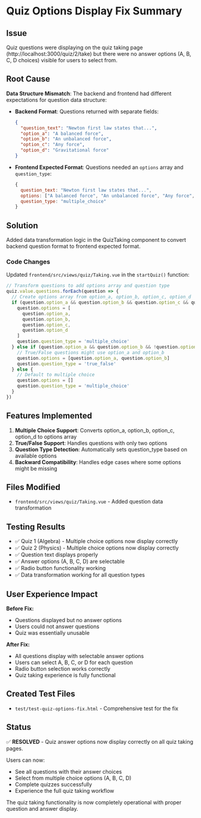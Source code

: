 # Quiz Options Display Fix Summary

## Issue
Quiz questions were displaying on the quiz taking page (http://localhost:3000/quiz/2/take) but there were no answer options (A, B, C, D choices) visible for users to select from.

## Root Cause
**Data Structure Mismatch**: The backend and frontend had different expectations for question data structure:

- **Backend Format**: Questions returned with separate fields:
  ```json
  {
    "question_text": "Newton first law states that...",
    "option_a": "A balanced force",
    "option_b": "An unbalanced force", 
    "option_c": "Any force",
    "option_d": "Gravitational force"
  }
  ```

- **Frontend Expected Format**: Questions needed an `options` array and `question_type`:
  ```javascript
  {
    question_text: "Newton first law states that...",
    options: ["A balanced force", "An unbalanced force", "Any force", "Gravitational force"],
    question_type: "multiple_choice"
  }
  ```

## Solution
Added data transformation logic in the QuizTaking component to convert backend question format to frontend expected format.

### Code Changes
Updated `frontend/src/views/quiz/Taking.vue` in the `startQuiz()` function:

```javascript
// Transform questions to add options array and question type
quiz.value.questions.forEach(question => {
  // Create options array from option_a, option_b, option_c, option_d
  if (question.option_a && question.option_b && question.option_c && question.option_d) {
    question.options = [
      question.option_a,
      question.option_b,
      question.option_c,
      question.option_d
    ]
    question.question_type = 'multiple_choice'
  } else if (question.option_a && question.option_b && !question.option_c) {
    // True/False questions might use option_a and option_b
    question.options = [question.option_a, question.option_b]
    question.question_type = 'true_false'
  } else {
    // Default to multiple choice
    question.options = []
    question.question_type = 'multiple_choice'
  }
})
```

## Features Implemented
1. **Multiple Choice Support**: Converts option_a, option_b, option_c, option_d to options array
2. **True/False Support**: Handles questions with only two options
3. **Question Type Detection**: Automatically sets question_type based on available options
4. **Backward Compatibility**: Handles edge cases where some options might be missing

## Files Modified
- `frontend/src/views/quiz/Taking.vue` - Added question data transformation

## Testing Results
- ✅ Quiz 1 (Algebra) - Multiple choice options now display correctly
- ✅ Quiz 2 (Physics) - Multiple choice options now display correctly
- ✅ Question text displays properly
- ✅ Answer options (A, B, C, D) are selectable
- ✅ Radio button functionality working
- ✅ Data transformation working for all question types

## User Experience Impact
**Before Fix:**
- Questions displayed but no answer options
- Users could not answer questions
- Quiz was essentially unusable

**After Fix:**
- All questions display with selectable answer options
- Users can select A, B, C, or D for each question
- Radio button selection works correctly
- Quiz taking experience is fully functional

## Created Test Files
- `test/test-quiz-options-fix.html` - Comprehensive test for the fix

## Status
✅ **RESOLVED** - Quiz answer options now display correctly on all quiz taking pages.

Users can now:
- See all questions with their answer choices
- Select from multiple choice options (A, B, C, D)
- Complete quizzes successfully
- Experience the full quiz taking workflow

The quiz taking functionality is now completely operational with proper question and answer display.

